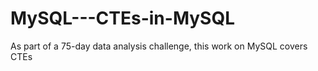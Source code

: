 # MySQL---CTEs-in-MySQL
As part of a 75-day data analysis challenge, this work on MySQL covers CTEs
